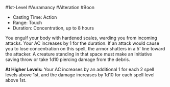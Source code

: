 #1st-Level #Auramancy #Alteration #Boon
 
- Casting Time: Action
- Range: Touch
- Duration: Concentration, up to 8 hours  

You engulf your body with hardened scales, warding you from incoming attacks. Your AC increases by 1 for the duration. If an attack would cause you to lose concentration on this spell, the armor shatters in a 5' line toward the attacker. A creature standing in that space must make an Initiative saving throw or take 1d10 piercing damage from the debris.
 
**At Higher Levels:** Your AC increases by an additional 1 for each 2 spell levels above 1st, and the damage increases by 1d10 for each spell level above 1st.
